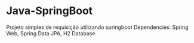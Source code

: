 # Java-SpringBoot
Projeto simples de requisição utilizando springboot
Dependencies:
Spring Web, Spring Data JPA, H2 Database
